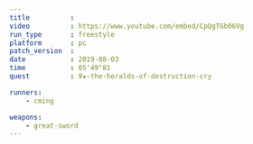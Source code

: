 ```yaml
---
title          :
video          : https://www.youtube.com/embed/CpQgTGb06Vg
run_type       : freestyle
platform       : pc
patch_version  : 
date           : 2019-08-03
time           : 05'49"81
quest          : 9★-the-heralds-of-destruction-cry

runners:
    - cming

weapons:
    - great-sword
---
```

